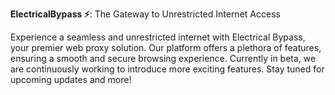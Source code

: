 **ElectricalBypass ⚡️**: The Gateway to Unrestricted Internet Access

Experience a seamless and unrestricted internet with Electrical Bypass, your premier web proxy solution. Our platform offers a plethora of features, ensuring a smooth and secure browsing experience. Currently in beta, we are continuously working to introduce more exciting features. Stay tuned for upcoming updates and more!
